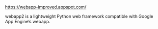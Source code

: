 https://webapp-improved.appspot.com/

webapp2 is a lightweight Python web framework compatible with Google App Engine’s webapp.

